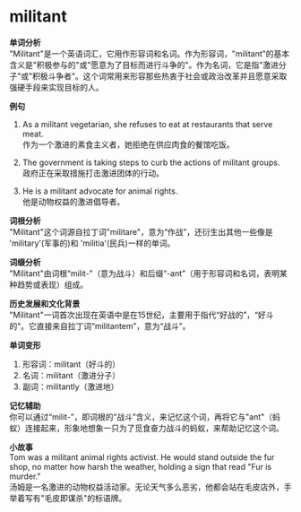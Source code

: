 # militant

**单词分析**  
"Militant"是一个英语词汇，它用作形容词和名词。作为形容词，"militant"的基本含义是"积极参与的"或"愿意为了目标而进行斗争的"。作为名词，它是指"激进分子"或"积极斗争者"。这个词常用来形容那些热衷于社会或政治改革并且愿意采取强硬手段来实现目标的人。

  

**例句**

  

1.  As a militant vegetarian, she refuses to eat at restaurants that serve meat.  
    作为一个激进的素食主义者，她拒绝在供应肉食的餐馆吃饭。
    
      
    
2.  The government is taking steps to curb the actions of militant groups.  
    政府正在采取措施打击激进团体的行动。
    
      
    
3.  He is a militant advocate for animal rights.  
    他是动物权益的激进倡导者。
    
      
    

  

**词根分析**  
"Militant"这个词源自拉丁词"militare"，意为“作战”，还衍生出其他一些像是 'military'(军事的)和 'militia'(民兵)一样的单词。

  

**词缀分析**  
"Militant"由词根“milit-”（意为战斗）和后缀“-ant”（用于形容词和名词，表明某种趋势或表现）组成。

  

**历史发展和文化背景**  
"Militant"一词首次出现在英语中是在15世纪，主要用于指代“好战的”，“好斗的"。它直接来自拉丁词“militantem”，意为“战斗”。

  

**单词变形**

  

1.  形容词：militant（好斗的）
2.  名词：militant（激进分子）
3.  副词：militantly（激进地）

  

**记忆辅助**  
你可以通过“milit-”，即词根的“战斗”含义，来记忆这个词，再将它与"ant"（蚂蚁）连接起来，形象地想象一只为了觅食奋力战斗的蚂蚁，来帮助记忆这个词。

  

**小故事**  
Tom was a militant animal rights activist. He would stand outside the fur shop, no matter how harsh the weather, holding a sign that read "Fur is murder."  
汤姆是一名激进的动物权益活动家。无论天气多么恶劣，他都会站在毛皮店外，手举着写有"毛皮即谋杀"的标语牌。
